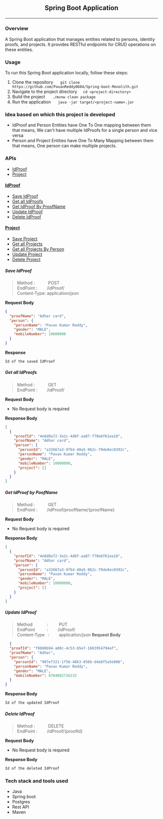 ## <p align="center">Spring Boot Application</p>

****

### Overview

A Spring Boot application that manages entities related to persons, identity proofs, and projects. It provides RESTful
endpoints for CRUD operations on these entities.

### Usage

To run this Spring Boot application locally, follow these steps:

1. Clone the
   repository&nbsp;&nbsp;&nbsp;&nbsp;&nbsp; `git clone https://github.com/PavanReddy0604/Spring-boot-Monolith.git`
2. Navigate to the project directory&nbsp;&nbsp;&nbsp;&nbsp;&nbsp;`cd <project-directory>`
3. Build the project&nbsp;&nbsp;&nbsp;&nbsp;&nbsp;  `./mvnw clean package`
4. Run the application&nbsp;&nbsp;&nbsp;&nbsp;&nbsp; `java -jar target/<project-name>.jar`

### Idea based on which this project is developed

- IdProof and Person Entities have One To One mapping between them that means, We can't have multiple IdProofs for a
  single person and vice versa
- Person and Project Entities have One To Many Mapping between them that means, One person can make multiple projects.

### APIs

- [IdProof](#IdProof)
- [Project](#Project)

#### <ins>IdProof</ins>

- [Save IdProof](#Save-IdProof)
- [Get all IdProofs](#get-all-idproofs)
- [Get IdProof By ProofName](#get-idproof-by-poofname)
- [Update IdProof](#update-idproof)
- [Delete IdProof]()

#### <ins>Project</ins>

- [Save Project]()
- [Get all Projects]()
- [Get all Projects By Person]()
- [Update Project]()
- [Delete Project]()

##### Save IdProof

> Method :&nbsp;&nbsp;&nbsp;&nbsp;&nbsp;&nbsp;&nbsp;&nbsp;&nbsp;&nbsp; POST  
> EndPoint :&nbsp;&nbsp;&nbsp;&nbsp;&nbsp;&nbsp;&nbsp; /idProof/  
> Content-Type: application/json

**Request Body**

```json
{
  "proofName": "Adhar card",
  "person": {
    "personName": "Pavan Kumar Reddy",
    "gender": "MALE",
    "mobileNumber": 10000000
  }
}
```

**Response**

```diff
Id of the saved IdProof
```

##### Get all IdProofs

> Method :&nbsp;&nbsp;&nbsp;&nbsp;&nbsp;&nbsp;&nbsp;&nbsp;&nbsp;&nbsp; GET  
> EndPoint :&nbsp;&nbsp;&nbsp;&nbsp;&nbsp;&nbsp;&nbsp; /idProof/

**Request Body**

- No Request body is required

**Response Body**

```json
[
  {
    "proofId": "4e6d0a72-3e2c-4d8f-aa87-f70e6f61ea18",
    "proofName": "Adhar card",
    "person": {
      "personId": "a32667a3-9f64-48a5-962c-79de8ec0392c",
      "personName": "Pavan Kumar Reddy",
      "gender": "MALE",
      "mobileNumber": 10000000,
      "project": []
    }
  }
]
```

##### Get IdProof by PoofName

> Method :&nbsp;&nbsp;&nbsp;&nbsp;&nbsp;&nbsp;&nbsp;&nbsp;&nbsp;&nbsp; GET  
> EndPoint :&nbsp;&nbsp;&nbsp;&nbsp;&nbsp;&nbsp;&nbsp; /idProof/proofName/{proofName}

**Request Body**

- No Request body is required

**Response Body**

```json
[
  {
    "proofId": "4e6d0a72-3e2c-4d8f-aa87-f70e6f61ea18",
    "proofName": "Adhar card",
    "person": {
      "personId": "a32667a3-9f64-48a5-962c-79de8ec0392c",
      "personName": "Pavan Kumar Reddy",
      "gender": "MALE",
      "mobileNumber": 10000000,
      "project": []
    }
  }
]
```

##### Update IdProof

> Method&nbsp;&nbsp;&nbsp;&nbsp;&nbsp;&nbsp;&nbsp;&nbsp;&nbsp;&nbsp;&nbsp;&nbsp;:
> &nbsp;&nbsp;&nbsp;&nbsp;&nbsp;&nbsp;&nbsp; PUT  
> EndPoint&nbsp;&nbsp;&nbsp;&nbsp;&nbsp;&nbsp;&nbsp;&nbsp;&nbsp;&nbsp;:&nbsp;&nbsp;&nbsp;&nbsp;&nbsp;&nbsp;&nbsp;
> /idProof/  
> Content-Type&nbsp;&nbsp;&nbsp;:&nbsp;&nbsp;&nbsp;&nbsp;&nbsp;&nbsp;&nbsp;&nbsp;application/json
**Request Body**

```json
  {
  "proofId": "f8088b94-a08c-4c53-b5e7-1663954794af",
  "proofName": "Adhar",
  "person": {
    "personId": "907ef321-1f56-48b3-856b-d4e8f5a5e806",
    "personName": "Pavan Kumar Reddy",
    "gender": "MALE",
    "mobileNumber": 9704002726232
  }
}
  ```

**Response Body**

``` diff
Id of the updated IdProof
```

##### Delete IdProof

> Method :&nbsp;&nbsp;&nbsp;&nbsp;&nbsp;&nbsp;&nbsp;&nbsp;&nbsp;&nbsp; DELETE  
> EndPoint :&nbsp;&nbsp;&nbsp;&nbsp;&nbsp;&nbsp;&nbsp; /idProof/{proofId}

**Request Body**

- No Request body is required

**Response Body**

``` diff
Id of the deleted IdProof
```

### Tech stack and tools used

* Java
* Spring boot
* Postgres
* Rest API
* Maven





